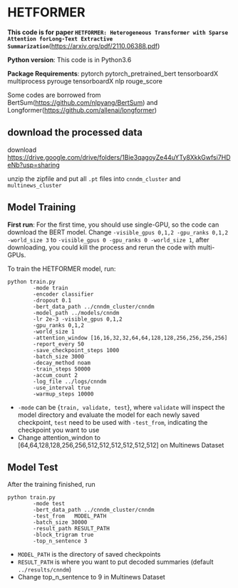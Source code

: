 # HETFORMER

**This code is for paper `HETFORMER: Heterogeneous Transformer with Sparse Attention forLong-Text Extractive Summarization`**(https://arxiv.org/pdf/2110.06388.pdf)

**Python version**: This code is in Python3.6

**Package Requirements**: pytorch pytorch_pretrained_bert tensorboardX multiprocess pyrouge tensorboardX nlp rouge_score

Some codes are borrowed from BertSum(https://github.com/nlpyang/BertSum) and Longformer(https://github.com/allenai/longformer)

## download the processed data

download https://drive.google.com/drive/folders/1Bie3qagoyZe44uYTy8XkkGwfsi7HDeNb?usp=sharing

unzip the zipfile and put all `.pt` files into `cnndm_cluster` and `multinews_cluster`

## Model Training

**First run**: For the first time, you should use single-GPU, so the code can download the BERT model.
Change ``-visible_gpus 0,1,2 -gpu_ranks 0,1,2 -world_size 3`` to ``-visible_gpus 0 -gpu_ranks 0 -world_size 1``, after
downloading, you could kill the process and rerun the code with multi-GPUs.

To train the HETFORMER model, run:

```
python train.py
        -mode train 
        -encoder classifier 
        -dropout 0.1 
        -bert_data_path ../cnndm_cluster/cnndm 
        -model_path ../models/cnndm
        -lr 2e-3 -visible_gpus 0,1,2  
        -gpu_ranks 0,1,2 
        -world_size 1 
        -attention_window [16,16,32,32,64,64,128,128,256,256,256,256]
        -report_every 50 
        -save_checkpoint_steps 1000 
        -batch_size 3000 
        -decay_method noam 
        -train_steps 50000 
        -accum_count 2 
        -log_file ../logs/cnndm 
        -use_interval true 
        -warmup_steps 10000
```

* `-mode` can be {`train, validate, test`}, where `validate` will inspect the model directory and evaluate the model for
  each newly saved checkpoint, `test` need to be used with `-test_from`, indicating the checkpoint you want to use
* Change attention_windon to [64,64,128,128,256,256,512,512,512,512,512,512] on Multinews Dataset

## Model Test

After the training finished, run

```
python train.py 
        -mode test 
        -bert_data_path ../cnndm_cluster/cnndm 
        -test_from   MODEL_PATH
        -batch_size 30000   
        -result_path RESULT_PATH 
        -block_trigram true
        -top_n_sentence 3
```
* `MODEL_PATH` is the directory of saved checkpoints
* `RESULT_PATH` is where you want to put decoded summaries (default `../results/cnndm`)
* Change top_n_sentence to 9 in Multinews Dataset



